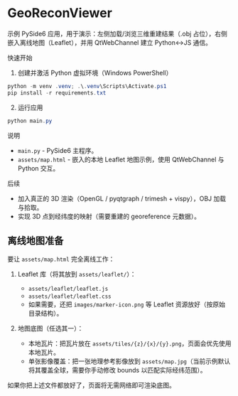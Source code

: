 # GeoReconViewer

示例 PySide6 应用，用于演示：左侧加载/浏览三维重建结果（.obj 占位），右侧嵌入离线地图（Leaflet），并用 QtWebChannel 建立 Python↔JS 通信。

快速开始
1. 创建并激活 Python 虚拟环境（Windows PowerShell）

```powershell
python -m venv .venv; .\.venv\Scripts\Activate.ps1
pip install -r requirements.txt
```

2. 运行应用

```powershell
python main.py
```

说明
- `main.py` - PySide6 主程序。
- `assets/map.html` - 嵌入的本地 Leaflet 地图示例，使用 QtWebChannel 与 Python 交互。

后续
- 加入真正的 3D 渲染（OpenGL / pyqtgraph / trimesh + vispy），OBJ 加载与拾取。
- 实现 3D 点到经纬度的映射（需要重建的 georeference 元数据）。

离线地图准备
----------------
要让 `assets/map.html` 完全离线工作：

1. Leaflet 库（将其放到 `assets/leaflet/`）：
	- `assets/leaflet/leaflet.js`
	- `assets/leaflet/leaflet.css`
	- 如果需要，还把 `images/marker-icon.png` 等 Leaflet 资源放好（按原始目录结构）。

2. 地图底图（任选其一）：
	- 本地瓦片：把瓦片放在 `assets/tiles/{z}/{x}/{y}.png`，页面会优先使用本地瓦片。
	- 单张影像覆盖：把一张地理参考影像放到 `assets/map.jpg`（当前示例默认将其覆盖全球，需要你手动修改 bounds 以匹配实际经纬范围）。

如果你把上述文件都放好了，页面将无需网络即可渲染底图。
